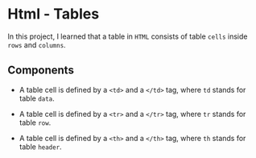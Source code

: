 # Html - Tables
In this project, I learned that a table in `HTML` consists of table `cells` inside `rows` and `columns`.

## Components
- A table cell is defined by a `<td>` and a `</td>` tag, where `td` stands for table `data`.

- A table cell is defined by a `<tr>` and a `</tr>` tag, where `tr` stands for table `row`.

- A table cell is defined by a `<th>` and a `</th>` tag, where `th` stands for table `header`.